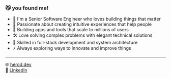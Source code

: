 ### 😼 you found me!
- 📱 I'm a Senior Software Engineer who loves building things that matter
- 🎯 Passionate about creating intuitive experiences that help people
- 🌱 Building apps and tools that scale to millions of users
- 🛠️ Love solving complex problems with elegant technical solutions
- 🔄 Skilled in full-stack development and system architecture
- ⚡ Always exploring ways to innovate and improve things

---

🌐 [herod.dev](https://herod.dev/)  
🔗 [LinkedIn](https://www.linkedin.com/in/mherod/)
